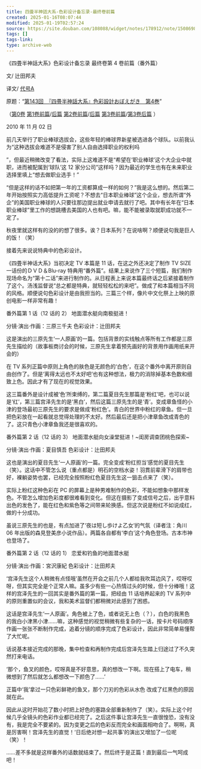 ```yaml
---
title: 四畳半神話大系-色彩设计备忘录-最终卷前篇
created: 2025-01-16T08:07:44
modified: 2025-01-19T02:57:24
source: https://site.douban.com/108088/widget/notes/178912/note/150869811/
tags: []
tags-link: 
type: archive-web
---
```


《四畳半神話大系》色彩设计备忘录 最终卷第 4 卷前篇（番外篇）

文/ 辻田邦夫

译文/ [代号A](https://www.douban.com/link2/?url=http%3A%2F%2Fwww.douban.com%2Fpeople%2FTAIGOUA%2F)

原题：“[第143回　『四畳半神話大系』色彩設計おぼえがき　第4巻](https://www.douban.com/link2/?url=http%3A%2F%2Fwww.style.fm%2Fas%2F05_column%2Ftsujita%2Ftsujita143.shtml&link2key=706d0919f9)”

（[第0卷](https://www.douban.com/link2/?url=http%3A%2F%2Fsite.douban.com%2Fwidget%2Fnotes%2F178912%2Fnote%2F104492148%2F) [第1卷前篇](https://www.douban.com/link2/?url=http%3A%2F%2Fsite.douban.com%2Fwidget%2Fnotes%2F178912%2Fnote%2F124523646%2F)/[后篇](https://www.douban.com/link2/?url=http%3A%2F%2Fsite.douban.com%2Fwidget%2Fnotes%2F178912%2Fnote%2F124612707%2F) [第2卷前篇](https://www.douban.com/link2/?url=http%3A%2F%2Fsite.douban.com%2Fwidget%2Fnotes%2F178912%2Fnote%2F132987601%2F)/[后篇](https://www.douban.com/link2/?url=http%3A%2F%2Fsite.douban.com%2Fwidget%2Fnotes%2F178912%2Fnote%2F132994294%2F) [第3卷前篇](https://www.douban.com/link2/?url=http%3A%2F%2Fsite.douban.com%2Fwidget%2Fnotes%2F178912%2Fnote%2F135903714%2F)/[第3卷后篇](https://www.douban.com/link2/?url=http%3A%2F%2Fsite.douban.com%2Fwidget%2Fnotes%2F178912%2Fnote%2F135963290%2F) ）

2010 年 11 月 02 日

前几天举行了职业棒球选拔会，这些年轻的棒球界新星被选进各个球队。以前我认为“这种选拔会难道不是侵害了别人自由选择职业的权利吗

”，但最近稍微改变了看法，实际上这难道不是“希望在‘职业棒球’这个大企业中就职，进而被配属到‘球队’这 12 家分公司”这样吗？因为最近的学生也有在未来职业选择里填上“想去做职业选手！”

“但是这样的话不如把第一年的工资都算成一样的如何？”我是这么想的。然后第二年开始按照实力高低提升工资呢？不想去“日本职业棒球”这个企业，想去所谓“外企”的美国职业棒球的人只要往那边提出就业申请去就行了吧。其中有长年在“日本职业棒球”里工作的想跳槽去美国的人也有吧。嘛，能不能被录取就职成功就不一定了。

秋夜里就这样有的没的的想了很多。诶？日本系列？在说啥啊？顺便说句我是巨人的饭！（笑）

接着先来说说特典中的色彩设计。

《四畳半神话大系》当初决定 TV 本篇是 11 话，在这之外还决定了制作 TV SIZE 一话份的ＤＶＤ＆Blu-ray 特典用“番外篇”。结果上来说作了三个短篇，我们制作现场命名为“第十二话”来进行制作的。从日程表上来说本篇最终话之后紧接着制作了这个。汤浅监督说“总之都是特典，就轻轻松松的来吧”。做成了和本篇相当不同的风格。顺便说句色彩设计是由我担当的。三篇三个样，像片中文化祭上上映的原创电影一样非常有趣！

番外篇第 1 话（12 话的 2） 地面潜水艇向南极挺进！

分镜·演出·作画：三原三千夫 色彩设计：辻田邦夫

这是演出的三原先生‘一人原画’的一篇。包括背景的实线触点等所有工作都是三原先生描绘的（故事板商讨会的时候，三原先生拿着预先画好的背景用作画用纸来开会的）

在 TV 系列正篇中原则上角色的肤色是无颜色的‘白色’，在这个番外中离开原则自由创作了。但是‘离得太远也不太好吧’也有这种想法，极力的消除掉基本色数和细致上色。因此才有了现在的视觉效果。

这三篇番外是设计成被‘色’所束缚的，第二篇夏目先生那篇是‘粉红’吧，也可以说是‘红’，第三篇宫泽先生的是‘黑白’，然后这篇三原先生的是‘青’。变成章鱼怪的小津的登场最初三原先生的要求是做成‘粉红色’。青白的世界中粉红的章鱼。但一旦把色彩放在一起看就总觉得处理的不太好。然后最后还是把小津章鱼改成青色的了。这只青色小津章鱼我还是很喜欢的。

番外篇第 2 话（12 话的 3） 地面潜水艇向女澡堂挺进！~闺房调查团桃色探索~

分镜·演出·作画：夏目慎吾 色彩设计：辻田邦夫

这也是演出的夏目先生‘一人原画’的一篇。完全变成‘粉红担当’感觉的夏目先生（笑）。这话中不管怎么说（重点都是）明石的空档水姿！羽貫前辈滑下的肩带也好，裸躺姿势也罢，已经完全按照粉红色夏目先生这一狙击点来了（笑）。

实际上粉红这种色彩在 PC 的屏幕上是种男难制作的色彩，不能如想象中那样发色。不管怎么增加色彩度都很难看到变化。但这在摄影了变成信号之后，出乎意料出色的发色了，能在红色和紫色等之间带来轮换感。但这次说是粉红不如说成红，做的十分成功。

虽说三原先生的也是，有点加进了‘夜は短し歩けよ乙女’的气氛（译者注：角川 06 年出版的森見登美彦小说作品）。两篇各自都有‘李白’这个角色登场。古本市神也登场了。

番外篇第 2 话（12 话的 1） 恋爱和钓鱼的地面潜水艇

分镜·演出·作画：宮沢康紀 色彩设计：辻田邦夫

‘宫泽先生这个人稍微有点怪哦’虽然在开会之前几个人都给我吹耳边风了，哎呀哎呀，但其实完全是个正常人嘛。虽多少有些一心热情过头的时候，但十分棒哦！这样的宫泽先生的一回其实是番外篇的第一篇，把经由 11 话培养起来的 TV 系列中的原则重置似的会议，我和美术监督们都稍微对此感到了困惑。

这话是宫泽先生‘一人原画’。角色被上了色，或者说无上色（？），白色的我黑色的我白小津黑小津……嘛，这种感觉的视觉稍微有些复杂的一话，按卡片号码顺序作画一张张不断制作完成，追着分镜的顺序完成了色彩设计，因此非常简单易懂帮了大忙呢。

话说基本接近完成的那晚，集中检查和再制作完成后宫泽先生踏上归途过了不久突然打来电话。

‘那个，鱼叉的颜色，哎呀真是不好意思，真的想改一下啊。现在搭上了电车，稍微想到了然后就怎么都想改一下颜色了……’

正篇中‘我’拿过一只色彩鲜艳的鱼叉，那个刀刃的色彩从水色 改成了红黑色的原因就在此。

因此从这时开始花了数小时把上好色的塞路全部重新制作了（笑）。实际上这个时候几乎全镜头的色彩作业都已经完了。之后这件事让宫泽先生一直很惶恐，没有没有，我是完全不要紧的。因为变更之后的色彩反而完全和画面相吻合了。啊啊，真是厉害啊！宫泽先生的直觉！‘日后绝对想一起共事’的演出又增加了一位呢（笑）！

……差不多就是这样番外的话数就结束了。然后终于是正篇！直到最后一气呵成吧！
